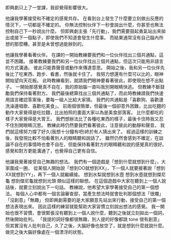 
即興劇只上了一堂課，我卻覺得影響很大。

他讓我學著接受和不確定的感覺共存。
在看到台上發生了什麼要立刻做出反應的情況下，一切都是不確定的。
你無法控制伙伴下一秒會說出什麼，你甚至也無法控制自己下一秒說出什麼。
但即興劇主張「先行動」，我們需要鼓起勇氣站出來拋出或接下一個點子，即使我們不知道會發生什麼事。
而結果通常沒有自己腦內所想的那麼糟，甚至是未曾想過能辦到的。

他讓我學著看著伙伴。
在課的一開始教練要我們和一位伙伴找出三個共通點，這並不困難。
接著教練要我們和另一位伙伴找出三個共通點，但這次只能用非語言的方式溝通。
彼此只能靠聲音或動作來傳達意思。
開始之後，我和另一位伙伴先後比了吃東西、跑步、看書，然後就卡住了。
我努力想還有什麼可以比的，眼神開始望向天花板。
此時教練看到，就請我們眼神要看著彼此，即使現在想不出點子。
一開始那感覺真不自在，我的原始腦一直叫我別開眼睛快逃。
但教練不斷鼓勵我們保持看著對方。
我們最後總算找出三個共通點了，而此時教練請我們快速用語言確認答案後，要每一組人比給大家猜。
我們的共通點是「喜歡狗、喜歡邊洗澡邊唱歌、喜歡吃美食」。
前兩個很簡單，但最後一個卻意外困難，比出吃麵的動作大家覺得是吃拉麵，比出拍照的畫面大家以為是美食部落客。
比什麼都吃的樣子大家覺得是大胃王。
我們想辦法比了各種吃東西的樣子，最後卡住時我又忍不住別開眼睛沉思。
教練此時仍然要我們看著彼此，注意彼此的動靜和聲音。
我們就這樣努力撐了好久(我想十分鐘有吧)終於有人猜出來了。
經過這樣的訓練之後，我發現比較不怕看著別人的眼睛聽和說話了。
雖然仍然會感到不確定，在談論不自在的事情時也會不自在，但能保持看著對方的眼睛聽和說的感覺真的很好。
感覺和對方更能溝通了，也覺得自己更有自信。

他讓我覺著接受自己無趣的想法。
我們有一個遊戲是「想到什麼就想到什麼」，大家圍成一圈，
從某個人開始說「想到OO就想到XX」，下一個人就要接著說「想到XX就想到YY」，再下一個人就繼續接。
想到水梨就想到水壺
想到水壺就想到傑尼龜
想到傑尼龜就想到光頭
類似這樣的聯想。
在這個遊戲中大家在聽到上一個人說話後，就要立刻說出下一句話。
教練說，他希望大家學著接受自己的第一個想法。
每個人心中都有一個言論審查部，當產生想法時就會批判那個想法「很爛」「沒創意」「無趣」
但即興劇需要的是大家願意先站出來行動，接受自己的第一個想法表現出來。
因此這樣的練習就能幫助大家習慣立刻說出想法的感覺。
我一開始也很不習慣，會很緊張沒有聽到上一個人說什麼，聽到之後就立刻拋出一個詞，然後開始批判。
「我提的詞好像都很無趣，別人提的好像都跳 tone 很有創意」
但其實沒有人批判自己，久了之後，大腦好像也放空了，就是想到什麼就說什麼。
做完之後大腦好像處在一個漂浮的狀態。